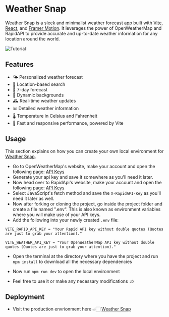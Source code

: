 # Weather Snap

Weather Snap is a sleek and minimalist weather forecast app built with [Vite](https://vitejs.dev/), [React](https://react.dev/), and [Framer Motion](https://www.framer.com/). It leverages the power of OpenWeatherMap and RapidAPI to provide accurate and up-to-date weather information for any location around the world.

![Tutorial](https://github.com/Sharjeel-Riaz/React/blob/main/Projects/weather-snap/public/Tutorial.gif?raw=true)

## Features

- 🌤️ Personalized weather forecast
- 📍 Location-based search
- 📅 7-day forecast
- 🎨 Dynamic backgrounds
- 🕰️ Real-time weather updates
- 📊 Detailed weather information
- 🌡️ Temperature in Celsius and Fahrenheit
- 🚀 Fast and responsive performance, powered by Vite

## Usage

This section explains on how you can create your own local environment for
[Weather Snap](https://github.com/Sharjeel-Riaz/Weather-Snap).

- Go to OpenWeatherMap's website, make your account and open the following page:
  [API Keys](https://home.openweathermap.org/api_keys)
- Generate your api key and save it somewhere as you'll need it later.
- Now head over to RapidApi's website, make your account and open the following
  page: [API Keys](https://rapidapi.com/wirefreethought/api/geodb-cities/)
- Select JavaScript's fetch method and save the `X-RapidAPI-Key` as you'll need
  it later as well.
- Now after forking or cloning the project, go inside the project folder and create a file named ".env". This is also known as environment variables where you will make use of your API keys.
- Add the following into your newly created `.env` file:

```
VITE_RAPID_API_KEY = "Your Rapid API key without double quotes (Quotes are just to grab your attention)."

VITE_WEATHER_API_KEY = "Your OpenWeatherMap API key without double quotes (Quotes are just to grab your attention)."
```

- Open the terminal at the directory where you have the project and run `npm
install` to download all the necessary dependencies

- Now run `npm run dev` to open the local environment

- Feel free to use it or make any necessary modifications `:D`

## Deployment

- Visit the production envrionment here 👉🏻 [Weather Snap](https://weather-snap.vercel.app/)
